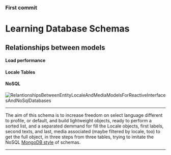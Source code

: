### First commit

# Learning Database Schemas

## Relationships between models
#### Load performance
#### Locale Tables
#### NoSQL

![RelantionshipsBetweenEntityLocaleAndMediaModelsForReactiveInterfacesAndNoSqlDatabases](https://user-images.githubusercontent.com/57029303/151325242-4b81754e-3eed-4346-b7b1-fc89b770059c.png)

***
The aim of this schema is to increase freedom on select language different to profile, or default, and build lightweight objects, ready to perform a sorted list, and a separated demmand for fill the Locale objects, first labels, second texts, and last, media associated (maybe filtered by locale, too) to get the full object, in three steps from three tables, trying to imitate the NoSQL [MongoDB style](https://docs.mongodb.com/manual/tutorial/model-embedded-one-to-one-relationships-between-documents/) of schemas. 

***
